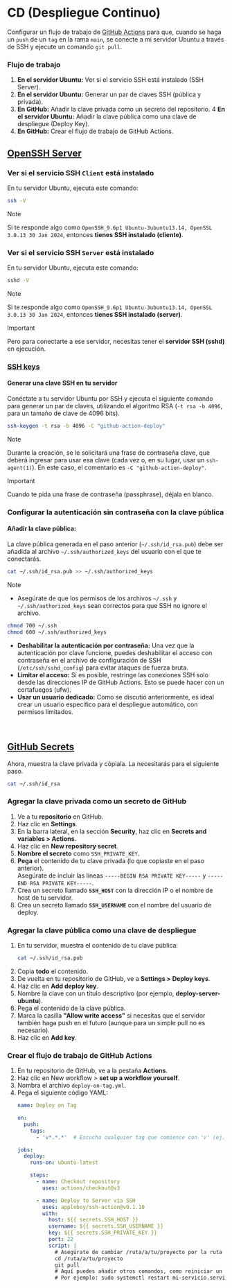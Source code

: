 # CD (Despliegue Continuo)

Configurar un flujo de trabajo de [GitHub Actions](https://docs.github.com/actions) para que, cuando se haga un `push` de un `tag` en la rama `main`, se conecte a mi servidor Ubuntu a través de SSH y ejecute un comando `git pull`.

### Flujo de trabajo

1. **En el servidor Ubuntu:** Ver si el servicio SSH está instalado (SSH Server).
2. **En el servidor Ubuntu:** Generar un par de claves SSH (pública y privada).
3. **En GitHub:** Añadir la clave privada como un secreto del repositorio.
4 **En el servidor Ubuntu:** Añadir la clave pública como una clave de despliegue (Deploy Key).
5. **En GitHub:** Crear el flujo de trabajo de GitHub Actions. 

## [OpenSSH Server](https://documentation.ubuntu.com/server/how-to/security/openssh-server/)

### Ver si el servicio SSH `Client` está instalado

En tu servidor Ubuntu, ejecuta este comando:

```bash
ssh -V
```

> [!NOTE]
> Si te responde algo como `OpenSSH_9.6p1 Ubuntu-3ubuntu13.14, OpenSSL 3.0.13 30 Jan 2024`, entonces **tienes SSH instalado (cliente)**.

### Ver si el servicio SSH `Server` está instalado

En tu servidor Ubuntu, ejecuta este comando:

```bash
sshd -V
```

> [!NOTE]
> Si te responde algo como `OpenSSH_9.6p1 Ubuntu-3ubuntu13.14, OpenSSL 3.0.13 30 Jan 2024`, entonces **tienes SSH instalado (server)**.

> [!IMPORTANT]
> Pero para conectarte a ese servidor, necesitas tener el **servidor SSH (sshd)** en ejecución.


### [SSH keys](https://documentation.ubuntu.com/server/how-to/security/openssh-server/#ssh-keys)

#### Generar una clave SSH en tu servidor 

Conéctate a tu servidor Ubuntu por SSH y ejecuta el siguiente comando para generar un par de claves, utilizando el algoritmo RSA (`-t rsa -b 4096`, para un tamaño de clave de 4096 bits).

```sh
ssh-keygen -t rsa -b 4096 -C "github-action-deploy"
```

> [!NOTE]
> Durante la creación, se le solicitará una frase de contraseña clave, que deberá ingresar para usar esa clave (cada vez o, en su lugar, usar un `ssh-agent(1)`). En este caso, el comentario es `-C "github-action-deploy"`.

> [!IMPORTANT]
> Cuando te pida una frase de contraseña (passphrase), déjala en blanco.

### Configurar la autenticación sin contraseña con la clave pública 

#### Añadir la clave pública: 

La clave pública generada en el paso anterior (`~/.ssh/id_rsa.pub`) debe ser añadida al archivo `~/.ssh/authorized_keys` del usuario con el que te conectarás.

```sh
cat ~/.ssh/id_rsa.pub >> ~/.ssh/authorized_keys
```

> [!NOTE]
> - Asegúrate de que los permisos de los archivos `~/.ssh` y `~/.ssh/authorized_keys` sean correctos para que SSH no ignore el archivo.
> ```sh
> chmod 700 ~/.ssh
> chmod 600 ~/.ssh/authorized_keys
> ```
> - **Deshabilitar la autenticación por contraseña:** Una vez que la autenticación por clave funcione, puedes deshabilitar el acceso con contraseña en el archivo de configuración de SSH (`/etc/ssh/sshd_config`) para evitar ataques de fuerza bruta.
> - **Limitar el acceso:** Si es posible, restringe las conexiones SSH solo desde las direcciones IP de GitHub Actions. Esto se puede hacer con un cortafuegos (ufw).
> - **Usar un usuario dedicado:** Como se discutió anteriormente, es ideal crear un usuario específico para el despliegue automático, con permisos limitados.


<br/>

## [GitHub Secrets](https://docs.github.com/en/actions/concepts/security/secrets)

Ahora, muestra la clave privada y cópiala. La necesitarás para el siguiente paso. 

```sh
cat ~/.ssh/id_rsa
```

### Agregar la clave privada como un secreto de GitHub 

1. Ve a tu **repositorio** en GitHub.
2. Haz clic en **Settings**.
3. En la barra lateral, en la sección **Security**, haz clic en **Secrets and variables > Actions**.
4. Haz clic en **New repository secret**.
5. **Nombre el secreto** como `SSH_PRIVATE_KEY`.
6. **Pega** el contenido de tu clave privada (lo que copiaste en el paso anterior).  
   Asegúrate de incluir las líneas `-----BEGIN RSA PRIVATE KEY-----` y `-----END RSA PRIVATE KEY-----`. 
7. Crea un secreto llamado **`SSH_HOST`** con la dirección IP o el nombre de host de tu servidor.
8. Crea un secreto llamado **`SSH_USERNAME`** con el nombre del usuario de deploy.

### Agregar la clave pública como una clave de despliegue 

1. En tu servidor, muestra el contenido de tu clave pública:
   ```sh
   cat ~/.ssh/id_rsa.pub
   ```
2. Copia **todo** el contenido.
3. De vuelta en tu repositorio de GitHub, ve a **Settings > Deploy keys**.
4. Haz clic en **Add deploy key**.
5. Nombre la clave con un título descriptivo (por ejemplo, **deploy-server-ubuntu**).
6. Pega el contenido de la clave pública.
7. Marca la casilla **"Allow write access"** si necesitas que el servidor también haga push en el futuro (aunque para un simple pull no es necesario).
8. Haz clic en **Add key**.

###  Crear el flujo de trabajo de GitHub Actions

1. En tu repositorio de GitHub, ve a la pestaña **Actions**.
2. Haz clic en New workflow > **set up a workflow yourself**.
3. Nombra el archivo `deploy-on-tag.yml`.
4. Pega el siguiente código YAML:
   ```yaml
   name: Deploy on Tag
   
   on:
     push:
       tags:
         - 'v*.*.*'  # Escucha cualquier tag que comience con 'v' (ej. v1.0.0)
   
   jobs:
     deploy:
       runs-on: ubuntu-latest
   
       steps:
         - name: Checkout repository
           uses: actions/checkout@v3
   
         - name: Deploy to Server via SSH
           uses: appleboy/ssh-action@v0.1.10
           with:
             host: ${{ secrets.SSH_HOST }}
             username: ${{ secrets.SSH_USERNAME }}
             key: ${{ secrets.SSH_PRIVATE_KEY }}
             port: 22
             script: |
               # Asegúrate de cambiar /ruta/a/tu/proyecto por la ruta real en tu servidor
               cd /ruta/a/tu/proyecto
               git pull
               # Aquí puedes añadir otros comandos, como reiniciar un servicio
               # Por ejemplo: sudo systemctl restart mi-servicio.service
   ```


